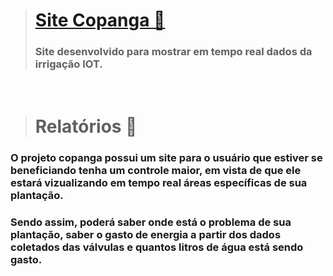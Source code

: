 > # [Site Copanga 🌱](https://copanga.netlify.app/)
> ### Site desenvolvido para mostrar em tempo real dados da irrigação IOT.

<br>

> # Relatórios 📜
### O projeto copanga possui um site para o usuário que estiver se beneficiando tenha um controle maior, em vista de que ele estará vizualizando em tempo real áreas específicas de sua plantação.
### Sendo assim, poderá saber onde está o problema de sua plantação, saber o gasto de energia a partir dos dados coletados das válvulas e quantos litros de água está sendo gasto.